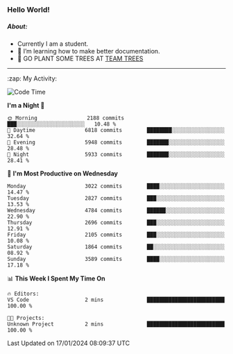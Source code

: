### Hello World!

##### About:
- Currently I am a student.
- 🌱 I’m learning how to make better documentation.
- 🌱 GO PLANT SOME TREES AT [TEAM TREES](https://teamtrees.org/)

---
  <summary>:zap: My Activity:</summary>
  
<!--START_SECTION:waka-->
![Code Time](http://img.shields.io/badge/Code%20Time-1%2C268%20hrs%2028%20mins-blue)

**I'm a Night 🦉** 

```text
🌞 Morning                2188 commits        ███░░░░░░░░░░░░░░░░░░░░░░   10.48 % 
🌆 Daytime                6818 commits        ████████░░░░░░░░░░░░░░░░░   32.64 % 
🌃 Evening                5948 commits        ███████░░░░░░░░░░░░░░░░░░   28.48 % 
🌙 Night                  5933 commits        ███████░░░░░░░░░░░░░░░░░░   28.41 % 
```
📅 **I'm Most Productive on Wednesday** 

```text
Monday                   3022 commits        ████░░░░░░░░░░░░░░░░░░░░░   14.47 % 
Tuesday                  2827 commits        ███░░░░░░░░░░░░░░░░░░░░░░   13.53 % 
Wednesday                4784 commits        ██████░░░░░░░░░░░░░░░░░░░   22.90 % 
Thursday                 2696 commits        ███░░░░░░░░░░░░░░░░░░░░░░   12.91 % 
Friday                   2105 commits        ███░░░░░░░░░░░░░░░░░░░░░░   10.08 % 
Saturday                 1864 commits        ██░░░░░░░░░░░░░░░░░░░░░░░   08.92 % 
Sunday                   3589 commits        ████░░░░░░░░░░░░░░░░░░░░░   17.18 % 
```


📊 **This Week I Spent My Time On** 

```text
🔥 Editors: 
VS Code                  2 mins              █████████████████████████   100.00 % 

🐱‍💻 Projects: 
Unknown Project          2 mins              █████████████████████████   100.00 % 
```


 Last Updated on 17/01/2024 08:09:37 UTC
<!--END_SECTION:waka-->
